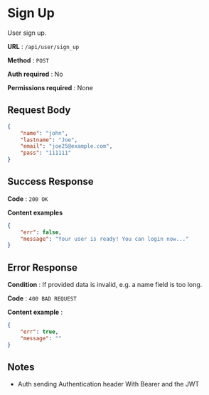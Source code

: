 # Sign Up 

User sign up.

**URL** : `/api/user/sign_up`

**Method** : `POST`

**Auth required** : No

**Permissions required** : None

## Request Body

```json
{
    "name": "john",
    "lastname": "Joe",
    "email": "joe25@example.com",
    "pass": "111111"
}
```

## Success Response

**Code** : `200 OK`

**Content examples**

```json
{
    "err": false,
    "message": "Your user is ready! You can login now..."
}
```

## Error Response

**Condition** : If provided data is invalid, e.g. a name field is too long.

**Code** : `400 BAD REQUEST`

**Content example** :

```json
{
    "err": true,
    "message": ""
}
```

## Notes

* Auth sending Authentication header With Bearer and the JWT